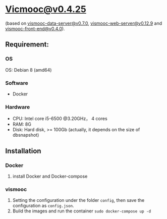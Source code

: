 # Vicmooc@v0.4.25

(based on [vismooc-data-server@v0.7.0](https://github.com/HKUST-VISLab/vismooc-data-server/releases/tag/v0.7.0), 
[vismooc-web-server@v0.12.9](https://github.com/HKUST-VISLab/vismooc-web-server/releases/tag/v0.12.9) and
[vismooc-front-end@v0.4.0](https://github.com/HKUST-VISLab/vismooc-front-end/releases/tag/v0.4.0)).

## Requirement:

### OS
OS: Debian 8 (amd64)

### Software
- Docker

### Hardware
- CPU: Intel core i5-6500 @3.20GHz， 4 cores
- RAM: 8G
- Disk: Hard disk, >= 100Gb (actually, it depends on the size of dbsnapshot)

## Installation

### Docker
1. install Docker and Docker-compose

### vismooc
1. Setting the configuration under the folder `config`, then save the configuration as `config.json`.
2. Build the images and run the container `sudo docker-compose up -d`
